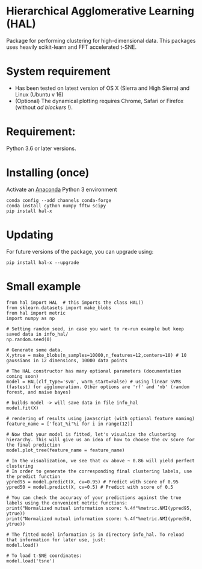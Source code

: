 # Hierarchical Agglomerative Learning (HAL)
Package for performing clustering for high-dimensional data. This packages uses heavily scikit-learn and FFT accelerated t-SNE.

# System requirement
* Has been tested on latest version of OS X (Sierra and High Sierra) and Linux (Ubuntu v 16)
* (Optional) The dynamical plotting requires Chrome, Safari or Firefox (without *ad blockers* !).
# Requirement:
Python 3.6 or later versions.

# Installing (once)
Activate an [Anaconda](https://conda.io/docs/user-guide/tasks/manage-environments.html) Python 3 environment
```
conda config --add channels conda-forge
conda install cython numpy fftw scipy
pip install hal-x
```
# Updating
For future versions of the package, you can upgrade using:
```
pip install hal-x --upgrade
```
# Small example
```
from hal import HAL  # this imports the class HAL() 
from sklearn.datasets import make_blobs
from hal import metric
import numpy as np

# Setting random seed, in case you want to re-run example but keep saved data in info_hal/ 
np.random.seed(0)

# Generate some data. 
X,ytrue = make_blobs(n_samples=10000,n_features=12,centers=10) # 10 gaussians in 12 dimensions, 10000 data points

# The HAL constructor has many optional parameters (documentation coming soon)
model = HAL(clf_type='svm', warm_start=False) # using linear SVMs (fastest) for agglomeration. Other options are 'rf' and 'nb' (random forest, and naive bayes)

# builds model -> will save data in file info_hal
model.fit(X)

# rendering of results using javascript (with optional feature naming)
feature_name = ['feat_%i'%i for i in range(12)]

# Now that your model is fitted, let's visualize the clustering hierarchy. This will give us an idea of how to choose the cv score for the final prediction
model.plot_tree(feature_name = feature_name)

# In the visualization, we see that cv above ~ 0.86 will yield perfect clustering
# In order to generate the corresponding final clustering labels, use the predict function
ypred95 = model.predict(X, cv=0.95) # Predict with score of 0.95
ypred50 = model.predict(X, cv=0.5) # Predict with score of 0.5

# You can check the accuracy of your predictions against the true labels using the convenient metric functions:
print("Normalized mutual information score: %.4f"%metric.NMI(ypred95, ytrue))
print("Normalized mutual information score: %.4f"%metric.NMI(ypred50, ytrue))

# The fitted model information is in directory info_hal. To reload that information for later use, just:
model.load()

# To load t-SNE coordinates:
model.load('tsne')
```

